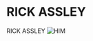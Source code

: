 # RICK ASSLEY
RICK ASSLEY
![](https://external-content.duckduckgo.com/iu/?u=https%3A%2F%2Fd2cdo4blch85n8.cloudfront.net%2Fwp-content%2Fuploads%2F2021%2F02%2FRick-Astley-Music-Video-Remastered-in-4K-Featured-image.jpg&f=1&nofb=1 "HIM")
